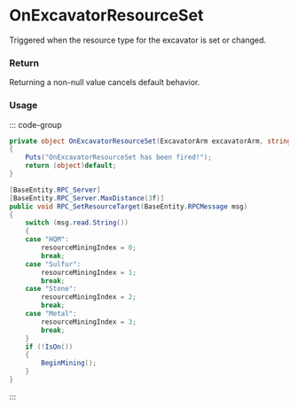 # OnExcavatorResourceSet
<Badge type="info" text="Resource"/><Badge type="danger" text="Carbon Compatible"/><Badge type="warning" text="Oxide Compatible"/>
Triggered when the resource type for the excavator is set or changed.

### Return
Returning a non-null value cancels default behavior.

### Usage
::: code-group
```csharp [Example]
private object OnExcavatorResourceSet(ExcavatorArm excavatorArm, string local0, BasePlayer player)
{
	Puts("OnExcavatorResourceSet has been fired!");
	return (object)default;
}
```
```csharp [Source — Assembly-CSharp @ ExcavatorArm]
[BaseEntity.RPC_Server]
[BaseEntity.RPC_Server.MaxDistance(3f)]
public void RPC_SetResourceTarget(BaseEntity.RPCMessage msg)
{
	switch (msg.read.String())
	{
	case "HQM":
		resourceMiningIndex = 0;
		break;
	case "Sulfur":
		resourceMiningIndex = 1;
		break;
	case "Stone":
		resourceMiningIndex = 2;
		break;
	case "Metal":
		resourceMiningIndex = 3;
		break;
	}
	if (!IsOn())
	{
		BeginMining();
	}
}

```
:::
